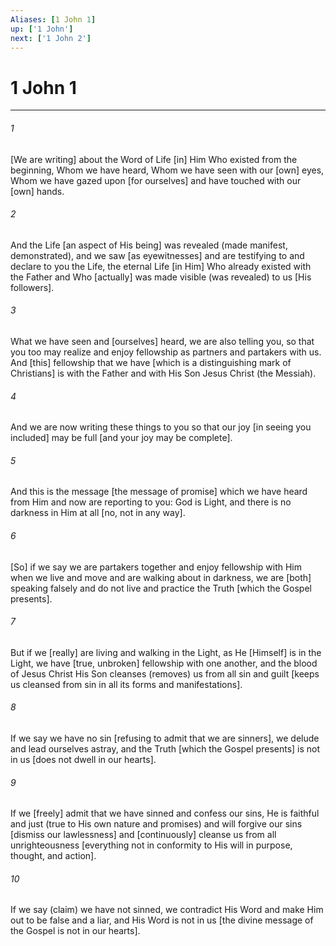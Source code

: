 ```yaml
---
Aliases: [1 John 1]
up: ['1 John']
next: ['1 John 2']
---
```

# 1 John 1

***


###### 1 


[We are writing] about the Word of Life [in] Him Who existed from the beginning, Whom we have heard, Whom we have seen with our [own] eyes, Whom we have gazed upon [for ourselves] and have touched with our [own] hands. 


###### 2 


And the Life [an aspect of His being] was revealed (made manifest, demonstrated), and we saw [as eyewitnesses] and are testifying to and declare to you the Life, the eternal Life [in Him] Who already existed with the Father and Who [actually] was made visible (was revealed) to us [His followers]. 


###### 3 


What we have seen and [ourselves] heard, we are also telling you, so that you too may realize and enjoy fellowship as partners and partakers with us. And [this] fellowship that we have [which is a distinguishing mark of Christians] is with the Father and with His Son Jesus Christ (the Messiah). 


###### 4 


And we are now writing these things to you so that our joy [in seeing you included] may be full [and your joy may be complete]. 


###### 5 


And this is the message [the message of promise] which we have heard from Him and now are reporting to you: God is Light, and there is no darkness in Him at all [no, not in any way]. 


###### 6 


[So] if we say we are partakers together and enjoy fellowship with Him when we live and move and are walking about in darkness, we are [both] speaking falsely and do not live and practice the Truth [which the Gospel presents]. 


###### 7 


But if we [really] are living and walking in the Light, as He [Himself] is in the Light, we have [true, unbroken] fellowship with one another, and the blood of Jesus Christ His Son cleanses (removes) us from all sin and guilt [keeps us cleansed from sin in all its forms and manifestations]. 


###### 8 


If we say we have no sin [refusing to admit that we are sinners], we delude and lead ourselves astray, and the Truth [which the Gospel presents] is not in us [does not dwell in our hearts]. 


###### 9 


If we [freely] admit that we have sinned and confess our sins, He is faithful and just (true to His own nature and promises) and will forgive our sins [dismiss our lawlessness] and [continuously] cleanse us from all unrighteousness [everything not in conformity to His will in purpose, thought, and action]. 


###### 10 


If we say (claim) we have not sinned, we contradict His Word and make Him out to be false and a liar, and His Word is not in us [the divine message of the Gospel is not in our hearts].

